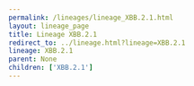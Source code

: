 ```yaml
---
permalink: /lineages/lineage_XBB.2.1.html
layout: lineage_page
title: Lineage XBB.2.1
redirect_to: ../lineage.html?lineage=XBB.2.1
lineage: XBB.2.1
parent: None
children: ['XBB.2.1']
---
```

